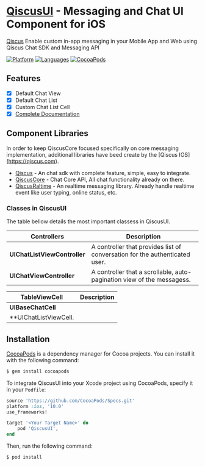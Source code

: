 # [QiscusUI](https://github.com/qiscus) - Messaging and Chat UI Component for iOS
[Qiscus](https://qiscus.com) Enable custom in-app messaging in your Mobile App and Web using Qiscus Chat SDK and Messaging API

[![Platform](https://img.shields.io/badge/platform-iOS-orange.svg)](https://cocoapods.org/pods/QiscusUI)
[![Languages](https://img.shields.io/badge/language-Objective--C%20%7C%20Swift-orange.svg)](https://github.com/qiscus)
[![CocoaPods](https://img.shields.io/badge/pod-v3.0.109-green.svg)](https://cocoapods.org/pods/QiscusUI)


## Features

- [x] Default Chat View
- [x] Default Chat List
- [x] Custom Chat List Cell
- [x] [Complete Documentation](https://qiscus.com)

## Component Libraries

In order to keep QiscusCore focused specifically on core messaging implementation, additional libraries have beed create by the [Qiscus IOS] (https://qiscus.com).

* [Qiscus](https://github.com/qiscus) - An chat sdk with complete feature, simple, easy to integrate.
* [QiscusCore](https://github.com/qiscus) - Chat Core API, All chat functionality already on there.
* [QiscusRaltime](https://github.com/qiscus) - An realtime messaging library. Already handle realtime event like user typing, online status, etc.

### Classes in QiscusUI

The table bellow details the most important classess in QiscusUI.


| Controllers                                       | Description                                                                                                                                                                            |
|-----------------------------------------------|----------------------------------------------------------------------------------------------------------------------------------------------------------------------------------------|
| **UIChatListViewController**                   | A controller that provides list of conversation for the authenticated user.                                       |
| **UIChatViewController**                          | A controller that a scrollable, auto-pagination view of the messagess. |


| TableViewCell                                       | Description                                                                                                                                                                            |
|-----------------------------------------------|----------------------------------------------------------------------------------------------------------------------------------------------------------------------------------------|
| **UIBaseChatCell**                   |                                       |
| **UIChatListViewCell. |						|


## Installation

[CocoaPods](https://cocoapods.org) is a dependency manager for Cocoa projects. You can install it with the following command:

```bash
$ gem install cocoapods
```

To integrate QiscusUI into your Xcode project using CocoaPods, specify it in your `Podfile`:

```ruby
source 'https://github.com/CocoaPods/Specs.git'
platform :ios, '10.0'
use_frameworks!

target '<Your Target Name>' do
    pod 'QiscusUI',
end
```

Then, run the following command:

```bash
$ pod install
```


